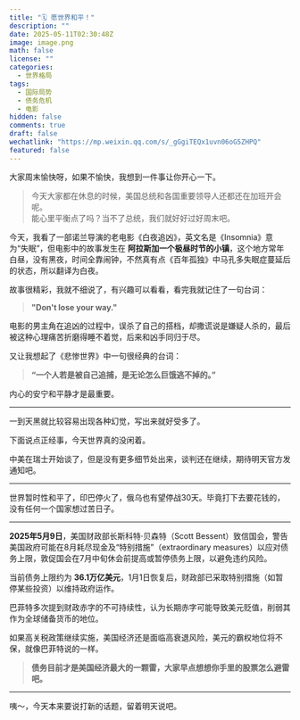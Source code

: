 ```yaml
---
title: "🗓️ 愿世界和平！"
description: ""
date: 2025-05-11T02:30:48Z
image: image.png
math: false
license: ""
categories:
  - 世界格局
tags:
  - 国际局势
  - 债务危机
  - 电影
hidden: false
comments: true
draft: false
wechatlink: "https://mp.weixin.qq.com/s/_gGgiTEQx1uvn06oG5ZHPQ"
featured: false
---
```



大家周末愉快呀，如果不愉快，我想到一件事让你开心一下。

> 今天大家都在休息的时候，美国总统和各国重要领导人还都还在加班开会呢。  
> 能心里平衡点了吗？当不了总统，我们就好好过好周末吧。

今天，我看了一部诺兰导演的老电影《白夜追凶》，英文名是《Insomnia》意为“失眠”，但电影中的故事发生在 **阿拉斯加一个极昼时节的小镇**，这个地方常年白昼，没有黑夜，时间全靠闹钟，不然真有点《百年孤独》中马孔多失眠症蔓延后的状态，所以翻译为白夜。

故事很精彩，我就不细说了，有兴趣可以看看，看完我就记住了一句台词：

> **"Don't lose your way."**

电影的男主角在追凶的过程中，误杀了自己的搭档，却撒谎说是嫌疑人杀的，最后被这种心理痛苦折磨得睡不着觉，后来和凶手同归于尽。

又让我想起了《悲惨世界》中一句很经典的台词：

> **“一个人若是被自己追捕，是无论怎么巨饿逃不掉的。”**

内心的安宁和平静才是最重要。

---

一到天黑就比较容易出现各种幻觉，写出来就好受多了。

下面说点正经事，今天世界真的没闲着。

中美在瑞士开始谈了，但是没有更多细节处出来，谈判还在继续，期待明天官方发通知吧。

---

世界暂时性和平了，印巴停火了，俄乌也有望停战30天。毕竟打下去要花钱的，没有任何一个国家想过苦日子。

---

**2025年5月9日**，美国财政部长斯科特·贝森特（Scott Bessent）致信国会，警告美国政府可能在8月耗尽现金及“特别措施”（extraordinary measures）以应对债务上限，敦促国会在7月中旬休会前提高或暂停债务上限，以避免违约风险。

当前债务上限约为 **36.1万亿美元**，1月1日恢复后，财政部已采取特别措施（如暂停某些投资）以维持政府运作。

巴菲特多次提到财政赤字的不可持续性，认为长期赤字可能导致美元贬值，削弱其作为全球储备货币的地位。

如果高关税政策继续实施，美国经济还是面临高衰退风险，美元的霸权地位将不保，就像巴菲特说的一样。

> **债务目前才是美国经济最大的一颗雷，大家早点想想你手里的股票怎么避雷吧。**

---

咦～，今天本来要说打新的话题，留着明天说吧。
